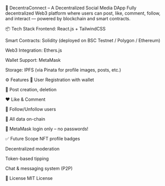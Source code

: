 🧬 DecentraConnect – A Decentralized Social Media DApp
Fully decentralized Web3 platform where users can post, like, comment, follow, and interact — powered by blockchain and smart contracts.


📦 Tech Stack
Frontend: React.js + TailwindCSS

Smart Contracts: Solidity (deployed on BSC Testnet / Polygon / Ethereum)

Web3 Integration: Ethers.js

Wallet Support: MetaMask

Storage: IPFS (via Pinata for profile images, posts, etc.)

⚙️ Features
📝 User Registration with wallet

🧾 Post creation, deletion

❤️ Like & Comment

👥 Follow/Unfollow users

🧱 All data on-chain

🔐 MetaMask login only – no passwords!

✅ Future Scope
NFT profile badges

Decentralized moderation

Token-based tipping

Chat & messaging system (P2P)

📄 License
MIT License

